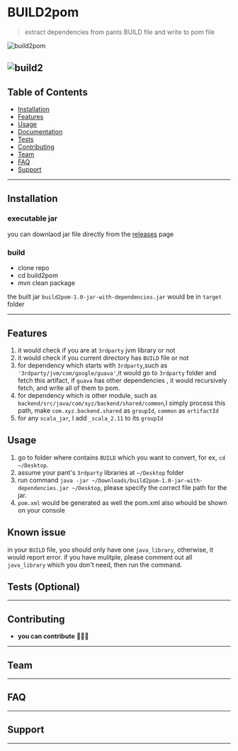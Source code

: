 
# BUILD2pom

> extract dependencies from pants BUILD file and write to pom file

![build2pom](https://user-images.githubusercontent.com/1326906/76693472-e3809f00-6622-11ea-9021-dc2a30c5b875.gif)


![build2](https://github.com/cbweixin/pants2maven/workflows/BUILD2pom/badge.svg)
---

## Table of Contents 

- [Installation](#installation)
- [Features](#features)
- [Usage](#usage)
- [Documentation](#documentation)
- [Tests](#tests-optional)
- [Contributing](#contributing)
- [Team](#team)
- [FAQ](#faq)
- [Support](#support)




---

## Installation
### executable jar
you can downlaod jar file directly from the [releases](https://github.com/cbweixin/pants2maven/releases) page

### build
- clone repo
- cd build2pom
- mvn clean package

the built jar `build2pom-1.0-jar-with-dependencies.jar` would be in `target` folder

---

## Features
1. it would check if you are at `3rdparty` jvm library or not
2. it would check if you current directory has `BUILD` file or not
3. for dependency which starts with `3rdparty`,such as `'3rdparty/jvm/com/google/guava'`,it would go to `3rdparty` folder and fetch this artifact, if `guava` has other dependencies , it would recursively fetch, and write all of them to pom.
4. for dependency which is other module, such as `backend/src/java/com/xyz/backend/shared/common`,I simply process this path, make `com.xyz.backend.shared` as `groupId`, `common` as `artifactId` 
5. for any `scala_jar`, I add `_scala_2.11` to its `groupId`


## Usage
1. go to folder where contains `BUILD` which you want to convert, for ex, `cd ~/Desktop`.
2. assume your pant's `3rdparty` libraries at `~/Desktop` folder
2. run command `java -jar ~/Downloads/build2pom-1.0-jar-with-dependencies.jar ~/Desktop`, please specify the correct file path for the jar.
3. `pom.xml` would be generated as well the pom.xml also whould be shown on your console

## Known issue
in your `BUILD` file, you should only have one `java_library`, otherwise, it would report error. if you have mulitple, please comment out all `java_library` which you don't need, then run the command. 

## Tests (Optional)
---

## Contributing


- **you can contribute** 🔨🔨🔨


---

## Team


---

## FAQ

---

## Support


---

